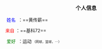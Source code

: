<h3 align="center">个人信息</h3>

<span style='color:blue '> 姓名  </span>：==黄传薪==

<span style='color:red '> 来自  </span>：==基科72==

<span style='color:green '> 爱好  </span>：运动<span style='font-size:10px '> （网球，篮球，$\cdots$）</span>

